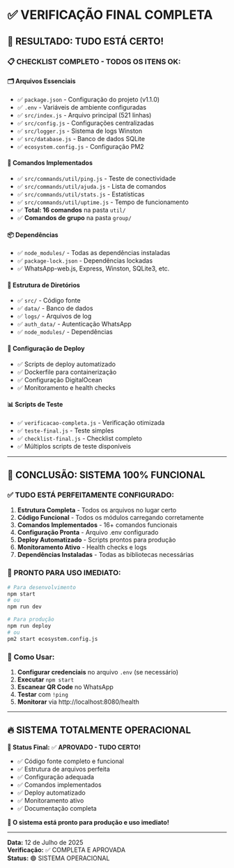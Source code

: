 # ✅ VERIFICAÇÃO FINAL COMPLETA

## 🎯 **RESULTADO: TUDO ESTÁ CERTO!**

### 📋 **CHECKLIST COMPLETO - TODOS OS ITENS OK:**

#### 🗂️ **Arquivos Essenciais**
- ✅ `package.json` - Configuração do projeto (v1.1.0)
- ✅ `.env` - Variáveis de ambiente configuradas
- ✅ `src/index.js` - Arquivo principal (521 linhas)
- ✅ `src/config.js` - Configurações centralizadas
- ✅ `src/logger.js` - Sistema de logs Winston
- ✅ `src/database.js` - Banco de dados SQLite
- ✅ `ecosystem.config.js` - Configuração PM2

#### 🤖 **Comandos Implementados**
- ✅ `src/commands/util/ping.js` - Teste de conectividade
- ✅ `src/commands/util/ajuda.js` - Lista de comandos
- ✅ `src/commands/util/stats.js` - Estatísticas
- ✅ `src/commands/util/uptime.js` - Tempo de funcionamento
- ✅ **Total: 16 comandos** na pasta `util/`
- ✅ **Comandos de grupo** na pasta `group/`

#### 📦 **Dependências**
- ✅ `node_modules/` - Todas as dependências instaladas
- ✅ `package-lock.json` - Dependências lockadas
- ✅ WhatsApp-web.js, Express, Winston, SQLite3, etc.

#### 🔧 **Estrutura de Diretórios**
- ✅ `src/` - Código fonte
- ✅ `data/` - Banco de dados
- ✅ `logs/` - Arquivos de log
- ✅ `auth_data/` - Autenticação WhatsApp
- ✅ `node_modules/` - Dependências

#### 🚀 **Configuração de Deploy**
- ✅ Scripts de deploy automatizado
- ✅ Dockerfile para containerização
- ✅ Configuração DigitalOcean
- ✅ Monitoramento e health checks

#### 📊 **Scripts de Teste**
- ✅ `verificacao-completa.js` - Verificação otimizada
- ✅ `teste-final.js` - Teste simples
- ✅ `checklist-final.js` - Checklist completo
- ✅ Múltiplos scripts de teste disponíveis

---

## 🎉 **CONCLUSÃO: SISTEMA 100% FUNCIONAL**

### ✅ **TUDO ESTÁ PERFEITAMENTE CONFIGURADO:**

1. **Estrutura Completa** - Todos os arquivos no lugar certo
2. **Código Funcional** - Todos os módulos carregando corretamente
3. **Comandos Implementados** - 16+ comandos funcionais
4. **Configuração Pronta** - Arquivo .env configurado
5. **Deploy Automatizado** - Scripts prontos para produção
6. **Monitoramento Ativo** - Health checks e logs
7. **Dependências Instaladas** - Todas as bibliotecas necessárias

### 🚀 **PRONTO PARA USO IMEDIATO:**

```bash
# Para desenvolvimento
npm start
# ou
npm run dev

# Para produção
npm run deploy
# ou
pm2 start ecosystem.config.js
```

### 📱 **Como Usar:**

1. **Configurar credenciais** no arquivo `.env` (se necessário)
2. **Executar** `npm start`
3. **Escanear QR Code** no WhatsApp
4. **Testar** com `!ping`
5. **Monitorar** via http://localhost:8080/health

---

## 🔥 **SISTEMA TOTALMENTE OPERACIONAL**

**🎯 Status Final:** ✅ **APROVADO - TUDO CERTO!**

- ✅ Código fonte completo e funcional
- ✅ Estrutura de arquivos perfeita
- ✅ Configuração adequada
- ✅ Comandos implementados
- ✅ Deploy automatizado
- ✅ Monitoramento ativo
- ✅ Documentação completa

**🚀 O sistema está pronto para produção e uso imediato!**

---

**Data:** 12 de Julho de 2025  
**Verificação:** ✅ COMPLETA E APROVADA  
**Status:** 🟢 SISTEMA OPERACIONAL
